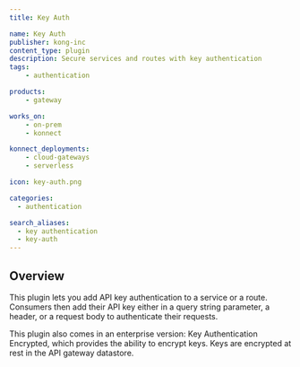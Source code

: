 ```yaml
---
title: Key Auth

name: Key Auth
publisher: kong-inc
content_type: plugin
description: Secure services and routes with key authentication
tags:
    - authentication

products:
    - gateway

works_on:
    - on-prem
    - konnect

konnect_deployments:
    - cloud-gateways
    - serverless

icon: key-auth.png

categories:
  - authentication

search_aliases:
  - key authentication
  - key-auth
---
```


## Overview

This plugin lets you add API key authentication to a service or a route. Consumers then add their API key either in a query string parameter, a header, or a request body to authenticate their requests.

This plugin also comes in an enterprise version: Key Authentication Encrypted, which provides the ability to encrypt keys. Keys are encrypted at rest in the API gateway datastore.
